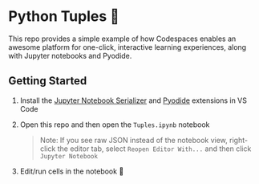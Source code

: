 # Python Tuples 🐍

This repo provides a simple example of how Codespaces enables an awesome platform for one-click, interactive learning experiences, along with Jupyter notebooks and Pyodide.

## Getting Started

1. Install the [Jupyter Notebook Serializer](https://marketplace.visualstudio.com/items?itemName=joyceerhl.vscode-jupyter-notebook-serializer) and [Pyodide](https://marketplace.visualstudio.com/items?itemName=joyceerhl.vscode-pyodide) extensions in VS Code
1. Open this repo and then open the `Tuples.ipynb` notebook

    > Note: If you see raw JSON instead of the notebook view, right-click the editor tab, select `Reopen Editor With...` and then click `Jupyter Notebook`
    
1. Edit/run cells in the notebook 🚀
